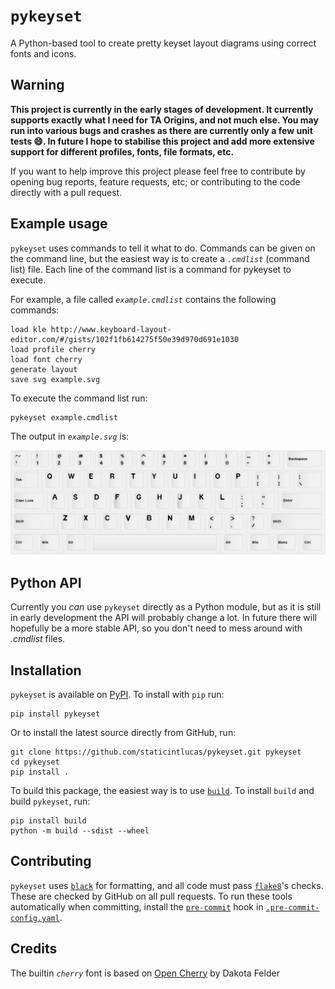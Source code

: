 # `pykeyset`

A Python-based tool to create pretty keyset layout diagrams using correct fonts and icons.

## Warning

<b>This project is currently in the early stages of development.
It currently supports exactly what I need for TA Origins, and not much else.
You may run into various bugs and crashes as there are currently only a few unit tests 😄.
In future I hope to stabilise this project and add more extensive support for different
profiles, fonts, file formats, etc.</b>

If you want to help improve this project please feel free to contribute
by opening bug reports, feature requests, etc; or contributing to the code directly with a pull request.

## Example usage

`pykeyset` uses commands to tell it what to do.
Commands can be given on the command line,
but the easiest way is to create a *`.cmdlist`* (command list) file.
Each line of the command list is a command for pykeyset to execute.

For example, a file called *`example.cmdlist`* contains the following commands:

    load kle http://www.keyboard-layout-editor.com/#/gists/102f1fb614275f50e39d970d691e1030
    load profile cherry
    load font cherry
    generate layout
    save svg example.svg

To execute the command list run:

    pykeyset example.cmdlist

The output in *`example.svg`* is:

![example.svg](example/example.png)

## Python API

Currently you *can* use `pykeyset` directly as a Python module,
but as it is still in early development the API will probably change a lot.
In future there will hopefully be a more stable API, so you don't need to mess around with *.cmdlist* files.

## Installation

`pykeyset` is available on [PyPI]. To install with `pip` run:

    pip install pykeyset

Or to install the latest source directly from GitHub, run:

    git clone https://github.com/staticintlucas/pykeyset.git pykeyset
    cd pykeyset
    pip install .

To build this package, the easiest way is to use [`build`].
To install `build` and build `pykeyset`, run:

    pip install build
    python -m build --sdist --wheel

## Contributing

`pykeyset` uses [`black`] for formatting, and all code must pass [`flake8`]'s checks.
These are checked by GitHub on all pull requests.
To run these tools automatically when committing,
install the [`pre-commit`] hook in [`.pre-commit-config.yaml`].

## Credits

The builtin *`cherry`* font is based on [Open Cherry] by Dakota Felder

[pypi]: https://pypi.org/project/pykeyset/
[`build`]: https://pypa-build.readthedocs.io/en/latest/installation.html
[open cherry]: https://github.com/dakotafelder/open-cherry
[`black`]: https://github.com/psf/black
[`flake8`]: https://flake8.pycqa.org/en/latest/
[`pre-commit`]: https://pre-commit.com/
[`.pre-commit-config.yaml`]: .pre-commit-config.yaml
